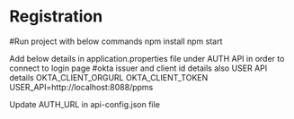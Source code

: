# Registration

#Run project with below commands
npm install
npm start

Add below details in application.properties file under AUTH API in order to connect to login page
#okta issuer and client id details also USER API details
OKTA_CLIENT_ORGURL
OKTA_CLIENT_TOKEN
USER_API=http://localhost:8088/ppms

Update AUTH_URL in api-config.json file
